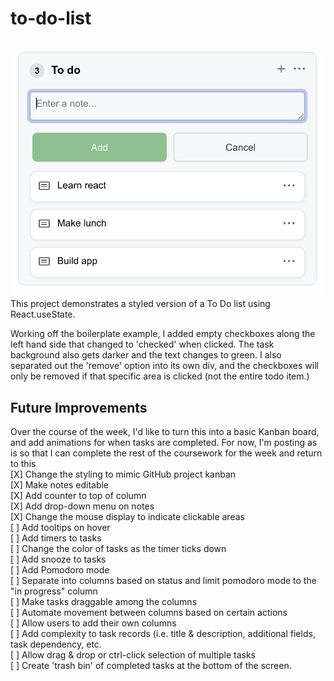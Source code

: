# to-do-list

![Todo List Screenshot](https://github.com/jayeclark/to-do-list/blob/main/todo-screenshot.png?raw=true)
This project demonstrates a styled version of a To Do list using React.useState.

Working off the boilerplate example, I added empty checkboxes along the left hand side that changed to 'checked' when clicked. The task background also gets darker and the text changes to green. I also separated out the 'remove' option into its own div, and the checkboxes will only be removed if that specific area is clicked (not the entire todo item.)

## Future Improvements
Over the course of the week, I'd like to turn this into a basic Kanban board, and add animations for when tasks are completed. For now, I'm posting as is so that I can complete the rest of the coursework for the week and return to this  
[X] Change the styling to mimic GitHub project kanban  
[X] Make notes editable  
[X] Add counter to top of column  
[X] Add drop-down menu on notes  
[X] Change the mouse display to indicate clickable areas  
[ ] Add tooltips on hover  
[ ] Add timers to tasks  
[ ] Change the color of tasks as the timer ticks down  
[ ] Add snooze to tasks  
[ ] Add Pomodoro mode  
[ ] Separate into columns based on status and limit pomodoro mode to the "in progress" column  
[ ] Make tasks draggable among the columns  
[ ] Automate movement between columns based on certain actions  
[ ] Allow users to add their own columns  
[ ] Add complexity to task records (i.e. title & description, additional fields, task dependency, etc.  
[ ] Allow drag & drop or ctrl-click selection of multiple tasks  
[ ] Create 'trash bin' of completed tasks at the bottom of the screen.  

